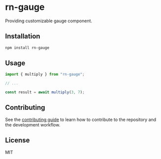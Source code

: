 # rn-gauge

Providing customizable gauge component.

## Installation

```sh
npm install rn-gauge
```

## Usage

```js
import { multiply } from "rn-gauge";

// ...

const result = await multiply(3, 7);
```

## Contributing

See the [contributing guide](CONTRIBUTING.md) to learn how to contribute to the repository and the development workflow.

## License

MIT
